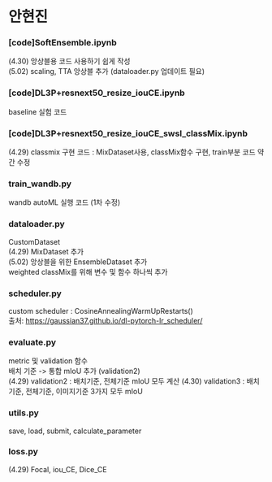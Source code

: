 # 안현진

### [code]SoftEnsemble.ipynb
(4.30) 앙상블용 코드 사용하기 쉽게 작성<br>
(5.02) scaling, TTA 앙상블 추가 (dataloader.py 업데이트 필요)

### [code]DL3P+resnext50_resize_iouCE.ipynb
baseline 실험 코드

### [code]DL3P+resnext50_resize_iouCE_swsl_classMix.ipynb
(4.29) classmix 구현 코드 : MixDataset사용, classMix함수 구현, train부분 코드 약간 수정

### train_wandb.py
wandb autoML 실행 코드 (1차 수정)

### dataloader.py
CustomDataset <br>
(4.29) MixDataset 추가<br>
(5.02) 앙상블을 위한 EnsembleDataset 추가<br>
       weighted classMix를 위해 변수 및 함수 하나씩 추가

### scheduler.py
custom scheduler : CosineAnnealingWarmUpRestarts() <br>
출처: https://gaussian37.github.io/dl-pytorch-lr_scheduler/

### evaluate.py
metric 및 validation 함수 <br>
배치 기준 -> 통합 mIoU 추가 (validation2) <br>
(4.29) validation2 : 배치기준, 전체기준 mIoU 모두 계산
(4.30) validation3 : 배치기준, 전체기준, 이미지기준 3가지 모두 mIoU 

### utils.py
save, load, submit, calculate_parameter

### loss.py
(4.29) Focal, iou_CE, Dice_CE
